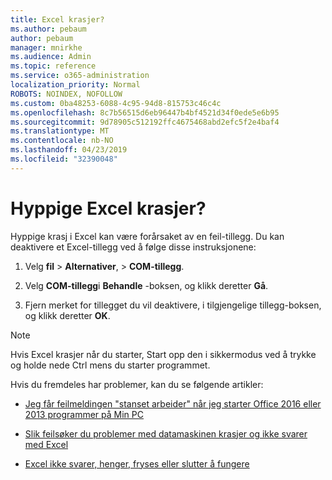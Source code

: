 ```yaml
---
title: Excel krasjer?
ms.author: pebaum
author: pebaum
manager: mnirkhe
ms.audience: Admin
ms.topic: reference
ms.service: o365-administration
localization_priority: Normal
ROBOTS: NOINDEX, NOFOLLOW
ms.custom: 0ba48253-6088-4c95-94d8-815753c46c4c
ms.openlocfilehash: 8c7b56515d6eb96447b4bf4521d34f0ede5e6b95
ms.sourcegitcommit: 9d78905c512192ffc4675468abd2efc5f2e4baf4
ms.translationtype: MT
ms.contentlocale: nb-NO
ms.lasthandoff: 04/23/2019
ms.locfileid: "32390048"
---
```

# <a name="frequent-excel-crashes"></a>Hyppige Excel krasjer?

Hyppige krasj i Excel kan være forårsaket av en feil-tillegg. Du kan deaktivere et Excel-tillegg ved å følge disse instruksjonene:
  
1. Velg **fil** \> **Alternativer**, \> **COM-tillegg**.
    
2. Velg **COM-tillegg**i **Behandle** -boksen, og klikk deretter **Gå**.
    
3. Fjern merket for tillegget du vil deaktivere, i tilgjengelige tillegg-boksen, og klikk deretter **OK**.
    
> [!NOTE]
> Hvis Excel krasjer når du starter, Start opp den i sikkermodus ved å trykke og holde nede Ctrl mens du starter programmet. 
  
Hvis du fremdeles har problemer, kan du se følgende artikler:
  
- [Jeg får feilmeldingen "stanset arbeider" når jeg starter Office 2016 eller 2013 programmer på Min PC](https://support.office.com/article/52bd7985-4e99-4a35-84c8-2d9b8301a2fa.aspx)
    
- [Slik feilsøker du problemer med datamaskinen krasjer og ikke svarer med Excel](https://support.microsoft.com/help/2758592/how-to-troubleshoot-crashing-and-not-responding-issues-with-excel)
    
- [Excel ikke svarer, henger, fryses eller slutter å fungere](https://support.office.com/article/37e7d3c9-9e84-40bf-a805-4ca6853a1ff4.aspx)
    
